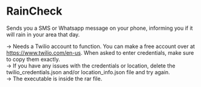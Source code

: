 # RainCheck  
Sends you a SMS or Whatsapp message on your phone, informing you if it will rain in your area that day.  

  -> Needs a Twilio account to function. You can make a free account over at https://www.twilio.com/en-us. When asked to enter credentials, make sure to copy them exactly.  
  -> If you have any issues with the credentials or location, delete the twilio_credentials.json and/or location_info.json file and try again.  
  -> The executable is inside the rar file.

